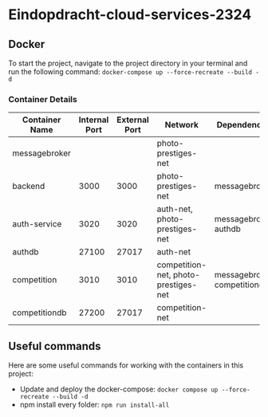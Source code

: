 # Eindopdracht-cloud-services-2324

## Docker

To start the project, navigate to the project directory in your terminal and run the following command:
`docker-compose up --force-recreate --build -d`


### Container Details

| Container Name | Internal Port | External Port | Network                | Dependencies        |
|----------------|---------------|---------------|-----------------------|---------------------|
| messagebroker  |               |               | photo-prestiges-net    |                     |
| backend        | 3000          | 3000          | photo-prestiges-net    | messagebroker       |
| auth-service   | 3020          | 3020          | auth-net, photo-prestiges-net | messagebroker, authdb |
| authdb         | 27100         | 27017         | auth-net               |                     |
| competition    | 3010          | 3010          | competition-net, photo-prestiges-net | messagebroker, competitiondb |
| competitiondb  | 27200         | 27017         | competition-net        |                     |


## Useful commands
Here are some useful commands for working with the containers in this project:

- Update and deploy the docker-compose: `docker compose up --force-recreate --build -d`
- npm install every folder: `npm run install-all`
